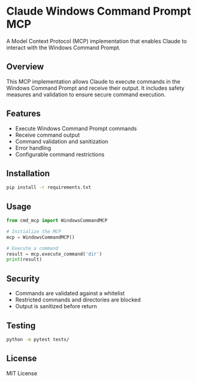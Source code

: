# Claude Windows Command Prompt MCP

A Model Context Protocol (MCP) implementation that enables Claude to interact with the Windows Command Prompt.

## Overview

This MCP implementation allows Claude to execute commands in the Windows Command Prompt and receive their output. It includes safety measures and validation to ensure secure command execution.

## Features

- Execute Windows Command Prompt commands
- Receive command output
- Command validation and sanitization
- Error handling
- Configurable command restrictions

## Installation

```bash
pip install -r requirements.txt
```

## Usage

```python
from cmd_mcp import WindowsCommandMCP

# Initialize the MCP
mcp = WindowsCommandMCP()

# Execute a command
result = mcp.execute_command('dir')
print(result)
```

## Security

- Commands are validated against a whitelist
- Restricted commands and directories are blocked
- Output is sanitized before return

## Testing

```bash
python -m pytest tests/
```

## License

MIT License